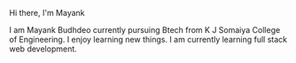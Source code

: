 Hi there, I'm Mayank 

I am Mayank Budhdeo currently pursuing Btech from K J Somaiya College of Engineering. I enjoy learning new things. I am currently learning full stack web development.


